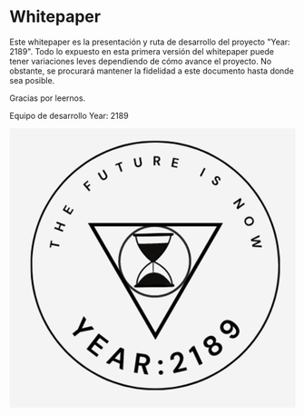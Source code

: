# Whitepaper

Este whitepaper es la presentación y ruta de desarrollo del proyecto "Year: 2189". Todo lo expuesto en esta primera versión del whitepaper puede tener variaciones leves dependiendo de cómo avance el proyecto. No obstante, se procurará mantener la fidelidad a este documento hasta donde sea posible.&#x20;

Gracias por leernos.

Equipo de desarrollo Year: 2189

![](<.gitbook/assets/image (1).png>)
